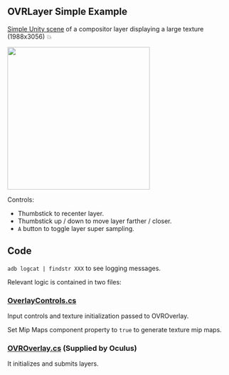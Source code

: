 ## OVRLayer Simple Example

[Simple Unity scene](https://github.com/dmarcos/unityCompositorLayer/blob/master/unity/Assets/Scenes/OVROverlaySimple.unity) of a compositor layer displaying a large texture (1988x3056) :collision:

<img src="https://user-images.githubusercontent.com/39342/85676164-34208300-b67b-11ea-9b9d-8ba3ccd0f333.jpg" width="320">

Controls:

- Thumbstick to recenter layer.
- Thumbstick up / down to move layer farther / closer.
- `A` button to toggle layer super sampling.

## Code

`adb logcat | findstr XXX` to see logging messages.

Relevant logic is contained in two files:

### [OverlayControls.cs](https://github.com/dmarcos/unityCompositorLayer/blob/master/unity/Assets/OverlayControls.cs#L43)

Input controls and texture initialization passed to OVROverlay. 

Set Mip Maps component property to `true` to generate texture mip maps.

### [OVROverlay.cs](https://github.com/dmarcos/unityCompositorLayer/blob/master/unity/Assets/Oculus/VR/Scripts/OVROverlay.cs) (Supplied by Oculus)

It initializes and submits layers.
